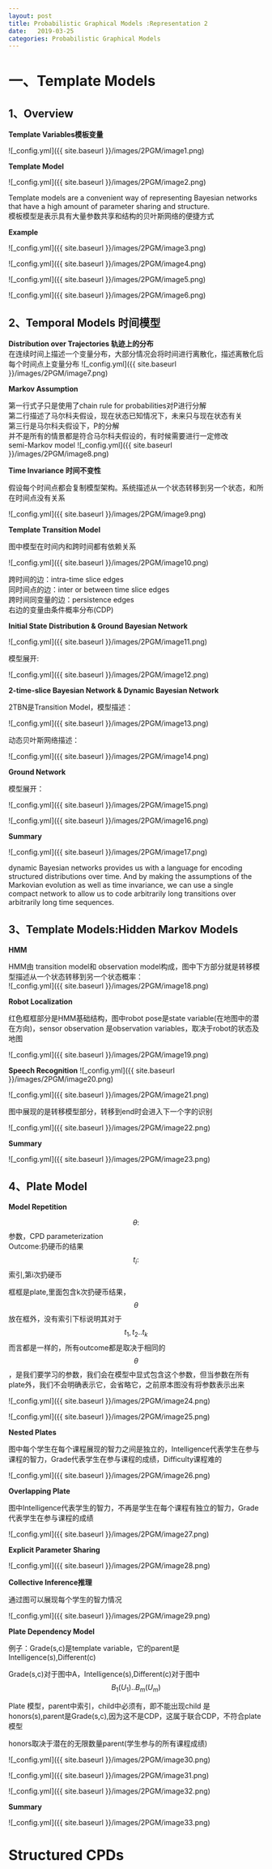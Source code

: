 ```yaml
---
layout: post
title: Probabilistic Graphical Models :Representation 2
date:   2019-03-25
categories: Probabilistic Graphical Models
---
```


# 一、Template Models
## 1、Overview  
**Template Variables模板变量**  

![_config.yml]({{ site.baseurl }}/images/2PGM/image1.png)  

**Template Model**    

![_config.yml]({{ site.baseurl }}/images/2PGM/image2.png)   

Template models are a convenient way of representing Bayesian networks that have a high amount of parameter sharing and structure.    
模板模型是表示具有大量参数共享和结构的贝叶斯网络的便捷方式  

**Example**   

![_config.yml]({{ site.baseurl }}/images/2PGM/image3.png)  

![_config.yml]({{ site.baseurl }}/images/2PGM/image4.png)  

![_config.yml]({{ site.baseurl }}/images/2PGM/image5.png) 

![_config.yml]({{ site.baseurl }}/images/2PGM/image6.png)    

 ## 2、Temporal Models  时间模型   
 
 **Distribution over Trajectories 轨迹上的分布**  
 在连续时间上描述一个变量分布，大部分情况会将时间进行离散化，描述离散化后每个时间点上变量分布
![_config.yml]({{ site.baseurl }}/images/2PGM/image7.png)  

**Markov Assumption**   

第一行式子只是使用了chain rule for probabilities对P进行分解    
第二行描述了马尔科夫假设，现在状态已知情况下，未来只与现在状态有关   
第三行是马尔科夫假设下，P的分解   
并不是所有的情景都是符合马尔科夫假设的，有时候需要进行一定修改    
semi-Markov model 
![_config.yml]({{ site.baseurl }}/images/2PGM/image8.png)  

**Time Invariance 时间不变性**  

假设每个时间点都会复制模型架构。系统描述从一个状态转移到另一个状态，和所在时间点没有关系  

![_config.yml]({{ site.baseurl }}/images/2PGM/image9.png)  

**Template Transition Model**   

图中模型在时间内和跨时间都有依赖关系  

![_config.yml]({{ site.baseurl }}/images/2PGM/image10.png)   
  
跨时间的边：intra-time slice edges    
同时间点的边：inter or between time slice edges     
跨时间同变量的边：persistence edges   
右边的变量由条件概率分布(CDP)   
  
**Initial State Distribution & Ground Bayesian Network**  

![_config.yml]({{ site.baseurl }}/images/2PGM/image11.png) 

模型展开:  

![_config.yml]({{ site.baseurl }}/images/2PGM/image12.png) 

**2-time-slice Bayesian Network & Dynamic Bayesian Network**  

2TBN是Transition Model，模型描述： 

![_config.yml]({{ site.baseurl }}/images/2PGM/image13.png) 

动态贝叶斯网络描述：  

![_config.yml]({{ site.baseurl }}/images/2PGM/image14.png) 

**Ground Network**  

模型展开： 

![_config.yml]({{ site.baseurl }}/images/2PGM/image15.png) 

![_config.yml]({{ site.baseurl }}/images/2PGM/image16.png) 

**Summary**  

![_config.yml]({{ site.baseurl }}/images/2PGM/image17.png)  

dynamic Bayesian networks provides us with a language for encoding structured distributions over time. And by making the assumptions of the Markovian evolution as well as time invariance, we can use a single compact network to allow us to code arbitrarily long transitions over arbitrarily long time sequences. 


## 3、Template Models:Hidden Markov Models 

**HMM**  

HMM由 transition model和 observation model构成，图中下方部分就是转移模型描述从一个状态转移到另一个状态概率：  
![_config.yml]({{ site.baseurl }}/images/2PGM/image18.png)  

**Robot Localization**  

红色框框部分是HMM基础结构，图中robot pose是state variable(在地图中的潜在方向)，sensor observation 是observation variables，取决于robot的状态及地图

![_config.yml]({{ site.baseurl }}/images/2PGM/image19.png) 

**Speech Recognition**
![_config.yml]({{ site.baseurl }}/images/2PGM/image20.png) 

![_config.yml]({{ site.baseurl }}/images/2PGM/image21.png) 

图中展现的是转移模型部分，转移到end时会进入下一个字的识别  

![_config.yml]({{ site.baseurl }}/images/2PGM/image22.png) 

**Summary** 

![_config.yml]({{ site.baseurl }}/images/2PGM/image23.png) 

## 4、Plate Model  

**Model Repetition**    

$$\theta :$$参数，CPD parameterization   
Outcome:扔硬币的结果   
$$t_{i}:$$索引,第i次扔硬币   

框框是plate,里面包含k次扔硬币结果，$$\theta$$放在框外，没有索引下标说明其对于$$t_{1},t_{2}..t_{k}$$而言都是一样的，所有outcome都是取决于相同的$$\theta $$，是我们要学习的参数，我们会在模型中显式包含这个参数，但当参数在所有plate外，我们不会明确表示它，会省略它，之前原本图没有将参数表示出来

![_config.yml]({{ site.baseurl }}/images/2PGM/image24.png) 

![_config.yml]({{ site.baseurl }}/images/2PGM/image25.png) 

**Nested Plates**

图中每个学生在每个课程展现的智力之间是独立的，Intelligence代表学生在参与课程的智力，Grade代表学生在参与课程的成绩，Difficulty课程难的

![_config.yml]({{ site.baseurl }}/images/2PGM/image26.png)  

**Overlapping Plate**  

图中Intelligence代表学生的智力，不再是学生在每个课程有独立的智力，Grade代表学生在参与课程的成绩

![_config.yml]({{ site.baseurl }}/images/2PGM/image27.png) 

**Explicit Parameter Sharing** 

![_config.yml]({{ site.baseurl }}/images/2PGM/image28.png) 

**Collective Inference推理**  

通过图可以展现每个学生的智力情况

![_config.yml]({{ site.baseurl }}/images/2PGM/image29.png) 

**Plate Dependency Model**

例子：Grade(s,c)是template variable，它的parent是Intelligence(s),Different(c)

Grade(s,c)对于图中A，Intelligence(s),Different(c)对于图中$$B_{1}(U_{1})..B_{m}(U_{m})$$  

Plate 模型，parent中索引，child中必须有，即不能出现child 是honors(s),parent是Grade(s,c),因为这不是CDP，这属于联合CDP，不符合plate模型    

honors取决于潜在的无限数量parent(学生参与的所有课程成绩)   
    
![_config.yml]({{ site.baseurl }}/images/2PGM/image30.png)  

![_config.yml]({{ site.baseurl }}/images/2PGM/image31.png)  

![_config.yml]({{ site.baseurl }}/images/2PGM/image32.png)

**Summary**  

![_config.yml]({{ site.baseurl }}/images/2PGM/image33.png) 

# Structured CPDs
